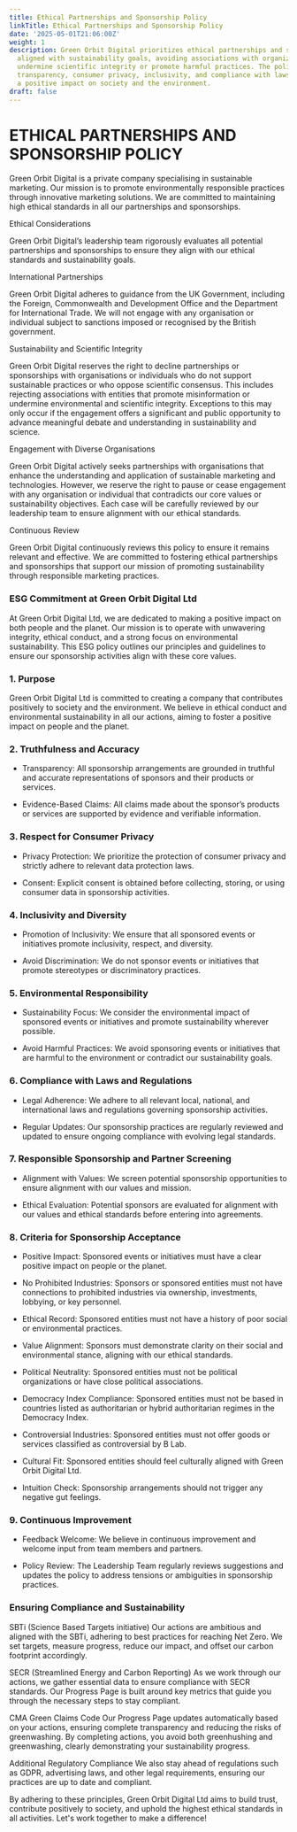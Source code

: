 ```yaml
---
title: Ethical Partnerships and Sponsorship Policy
linkTitle: Ethical Partnerships and Sponsorship Policy
date: '2025-05-01T21:06:00Z'
weight: 1
description: Green Orbit Digital prioritizes ethical partnerships and sponsorships
  aligned with sustainability goals, avoiding associations with organizations that
  undermine scientific integrity or promote harmful practices. The policy emphasizes
  transparency, consumer privacy, inclusivity, and compliance with laws, while ensuring
  a positive impact on society and the environment.
draft: false
---
```



<!-- Unsupported block type: table_of_contents -->

# ETHICAL PARTNERSHIPS AND SPONSORSHIP POLICY

<!-- Unsupported block type: table -->

Green Orbit Digital is a private company specialising in sustainable marketing. Our mission is to promote environmentally responsible practices through innovative marketing solutions. We are committed to maintaining high ethical standards in all our partnerships and sponsorships.

Ethical Considerations

Green Orbit Digital’s leadership team rigorously evaluates all potential partnerships and sponsorships to ensure they align with our ethical standards and sustainability goals.

International Partnerships

Green Orbit Digital adheres to guidance from the UK Government, including the Foreign, Commonwealth and Development Office and the Department for International Trade. We will not engage with any organisation or individual subject to sanctions imposed or recognised by the British government.

Sustainability and Scientific Integrity

Green Orbit Digital reserves the right to decline partnerships or sponsorships with organisations or individuals who do not support sustainable practices or who oppose scientific consensus. This includes rejecting associations with entities that promote misinformation or undermine environmental and scientific integrity. Exceptions to this may only occur if the engagement offers a significant and public opportunity to advance meaningful debate and understanding in sustainability and science.

Engagement with Diverse Organisations

Green Orbit Digital actively seeks partnerships with organisations that enhance the understanding and application of sustainable marketing and technologies. However, we reserve the right to pause or cease engagement with any organisation or individual that contradicts our core values or sustainability objectives. Each case will be carefully reviewed by our leadership team to ensure alignment with our ethical standards.

Continuous Review

Green Orbit Digital continuously reviews this policy to ensure it remains relevant and effective. We are committed to fostering ethical partnerships and sponsorships that support our mission of promoting sustainability through responsible marketing practices.



### ESG Commitment at Green Orbit Digital Ltd

At Green Orbit Digital Ltd, we are dedicated to making a positive impact on both people and the planet. Our mission is to operate with unwavering integrity, ethical conduct, and a strong focus on environmental sustainability. This ESG policy outlines our principles and guidelines to ensure our sponsorship activities align with these core values.

### 1. Purpose

Green Orbit Digital Ltd is committed to creating a company that contributes positively to society and the environment. We believe in ethical conduct and environmental sustainability in all our actions, aiming to foster a positive impact on people and the planet.

### 2. Truthfulness and Accuracy

- Transparency: All sponsorship arrangements are grounded in truthful and accurate representations of sponsors and their products or services.

- Evidence-Based Claims: All claims made about the sponsor’s products or services are supported by evidence and verifiable information.

### 3. Respect for Consumer Privacy

- Privacy Protection: We prioritize the protection of consumer privacy and strictly adhere to relevant data protection laws.

- Consent: Explicit consent is obtained before collecting, storing, or using consumer data in sponsorship activities.

### 4. Inclusivity and Diversity

- Promotion of Inclusivity: We ensure that all sponsored events or initiatives promote inclusivity, respect, and diversity.

- Avoid Discrimination: We do not sponsor events or initiatives that promote stereotypes or discriminatory practices.

### 5. Environmental Responsibility

- Sustainability Focus: We consider the environmental impact of sponsored events or initiatives and promote sustainability wherever possible.

- Avoid Harmful Practices: We avoid sponsoring events or initiatives that are harmful to the environment or contradict our sustainability goals.

### 6. Compliance with Laws and Regulations

- Legal Adherence: We adhere to all relevant local, national, and international laws and regulations governing sponsorship activities.

- Regular Updates: Our sponsorship practices are regularly reviewed and updated to ensure ongoing compliance with evolving legal standards.

### 7. Responsible Sponsorship and Partner Screening

- Alignment with Values: We screen potential sponsorship opportunities to ensure alignment with our values and mission.

- Ethical Evaluation: Potential sponsors are evaluated for alignment with our values and ethical standards before entering into agreements.

### 8. Criteria for Sponsorship Acceptance

- Positive Impact: Sponsored events or initiatives must have a clear positive impact on people or the planet.

- No Prohibited Industries: Sponsors or sponsored entities must not have connections to prohibited industries via ownership, investments, lobbying, or key personnel.

- Ethical Record: Sponsored entities must not have a history of poor social or environmental practices.

- Value Alignment: Sponsors must demonstrate clarity on their social and environmental stance, aligning with our ethical standards.

- Political Neutrality: Sponsored entities must not be political organizations or have close political associations.

- Democracy Index Compliance: Sponsored entities must not be based in countries listed as authoritarian or hybrid authoritarian regimes in the Democracy Index.

- Controversial Industries: Sponsored entities must not offer goods or services classified as controversial by B Lab.

- Cultural Fit: Sponsored entities should feel culturally aligned with Green Orbit Digital Ltd.

- Intuition Check: Sponsorship arrangements should not trigger any negative gut feelings.

### 9. Continuous Improvement

- Feedback Welcome: We believe in continuous improvement and welcome input from team members and partners.

- Policy Review: The Leadership Team regularly reviews suggestions and updates the policy to address tensions or ambiguities in sponsorship practices.

### Ensuring Compliance and Sustainability

SBTi (Science Based Targets initiative)
Our actions are ambitious and aligned with the SBTi, adhering to best practices for reaching Net Zero. We set targets, measure progress, reduce our impact, and offset our carbon footprint accordingly.

SECR (Streamlined Energy and Carbon Reporting)
As we work through our actions, we gather essential data to ensure compliance with SECR standards. Our Progress Page is built around key metrics that guide you through the necessary steps to stay compliant.

CMA Green Claims Code
Our Progress Page updates automatically based on your actions, ensuring complete transparency and reducing the risks of greenwashing. By completing actions, you avoid both greenhushing and greenwashing, clearly demonstrating your sustainability progress.

Additional Regulatory Compliance
We also stay ahead of regulations such as GDPR, advertising laws, and other legal requirements, ensuring our practices are up to date and compliant.

By adhering to these principles, Green Orbit Digital Ltd aims to build trust, contribute positively to society, and uphold the highest ethical standards in all activities. Let's work together to make a difference!